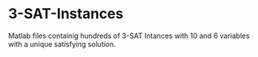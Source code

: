 # 3-SAT-Instances
Matlab files containig hundreds of 3-SAT Intances with 10 and 6 variables with a unique satisfying solution.
